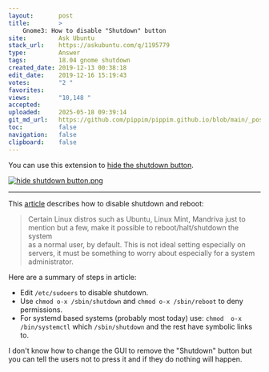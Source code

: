 ```yaml
---
layout:       post
title:        >
    Gnome3: How to disable "Shutdown" button
site:         Ask Ubuntu
stack_url:    https://askubuntu.com/q/1195779
type:         Answer
tags:         18.04 gnome shutdown
created_date: 2019-12-13 00:38:18
edit_date:    2019-12-16 15:19:43
votes:        "2 "
favorites:    
views:        "10,148 "
accepted:     
uploaded:     2025-05-18 09:39:14
git_md_url:   https://github.com/pippim/pippim.github.io/blob/main/_posts/2019/2019-12-13-Gnome3_-How-to-disable-_Shutdown_-button.md
toc:          false
navigation:   false
clipboard:    false
---
```


You can use this extension to [hide the shutdown button][1].

[![hide shutdown button.png][2]][2]

----------


This [article][3] describes how to disable shutdown and reboot:

> Certain Linux distros such as Ubuntu, Linux Mint, Mandriva just to  
> mention but a few, make it possible to reboot/halt/shutdown the system  
> as a normal user, by default. This is not ideal setting especially on  
> servers, it must be something to worry about especially for a system  
> administrator.  

Here are a summary of steps in article:

- Edit `/etc/sudoers` to disable shutdown.
- Use `chmod o-x /sbin/shutdown` and `chmod o-x /sbin/reboot` to deny permissions.
- For systemd based systems (probably most today) use: `chmod  o-x /bin/systemctl` which `/sbin/shutdown` and the rest have symbolic links to.

I don't know how to change the GUI to remove the "Shutdown" button but you can tell the users not to press it and if they do nothing will happen.


  [1]: https://extensions.gnome.org/extension/1346/hide-shutdown-button/
  [2]: https://pippim.github.io/assets/img/posts/2019/QsrN8.png
  [3]: https://www.tecmint.com/disable-shutdown-and-reboot-commands-in-linux/
